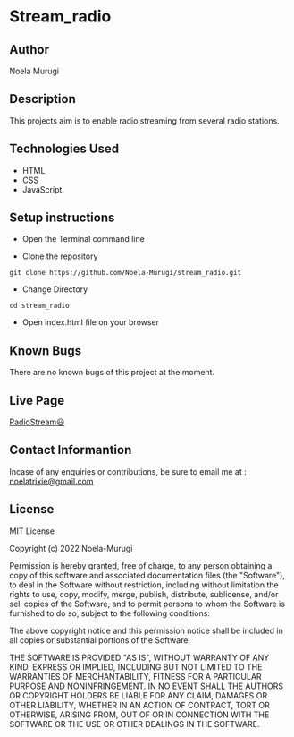 # Stream_radio

## Author
Noela Murugi

## Description
This projects aim is to enable radio streaming from several radio stations.

## Technologies Used
+ HTML<br>
+ CSS<br>
+ JavaScript<br>

## Setup instructions
+ Open the Terminal command line
  
+ Clone the repository
```
git clone https://github.com/Noela-Murugi/stream_radio.git
```
+ Change Directory
```
cd stream_radio
```
+ Open index.html file on your browser
  
## Known Bugs
There are no known bugs of this project at the moment.

## Live Page
[RadioStream😃](https://stream-radio.vercel.app/)

## Contact Informantion
Incase of any enquiries or contributions, be sure to email me at : noelatrixie@gmail.com

## License

MIT License

Copyright (c) 2022 Noela-Murugi

Permission is hereby granted, free of charge, to any person obtaining a copy
of this software and associated documentation files (the "Software"), to deal
in the Software without restriction, including without limitation the rights
to use, copy, modify, merge, publish, distribute, sublicense, and/or sell
copies of the Software, and to permit persons to whom the Software is
furnished to do so, subject to the following conditions:

The above copyright notice and this permission notice shall be included in all
copies or substantial portions of the Software.

THE SOFTWARE IS PROVIDED "AS IS", WITHOUT WARRANTY OF ANY KIND, EXPRESS OR
IMPLIED, INCLUDING BUT NOT LIMITED TO THE WARRANTIES OF MERCHANTABILITY,
FITNESS FOR A PARTICULAR PURPOSE AND NONINFRINGEMENT. IN NO EVENT SHALL THE
AUTHORS OR COPYRIGHT HOLDERS BE LIABLE FOR ANY CLAIM, DAMAGES OR OTHER
LIABILITY, WHETHER IN AN ACTION OF CONTRACT, TORT OR OTHERWISE, ARISING FROM,
OUT OF OR IN CONNECTION WITH THE SOFTWARE OR THE USE OR OTHER DEALINGS IN THE
SOFTWARE.
